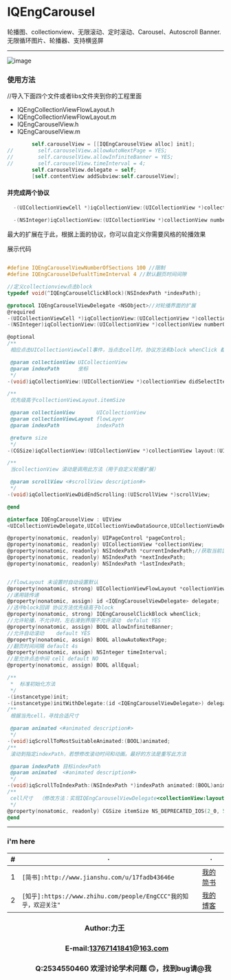 IQEngCarousel
=========================== 
轮播图、collectionview、无限滚动、定时滚动、Carousel、Autoscroll Banner. 无限循环图片、轮播器、支持横竖屏
****  
![image](https://raw.githubusercontent.com/HersonIQ/IQEngCarousel/master/images/carousel.gif)

### 使用方法
//导入下面四个文件或者libs文件夹到你的工程里面

* IQEngCollectionViewFlowLayout.h
* IQEngCollectionViewFlowLayout.m
* IQEngCarouselView.h
* IQEngCarouselView.m


```objective-c
        self.carouselView = [[IQEngCarouselView alloc] init];
//        self.carouselView.allowAutoNextPage = YES;
//        self.carouselView.allowInfiniteBanner = YES;
//        self.carouselView.timeInterval = 4;
        self.carouselView.delegate = self;
        [self.contentView addSubview:self.carouselView];
```
#### 并完成两个协议
```objective-c
  -(UICollectionViewCell *)iqCollectionView:(UICollectionView *)collectionView cellForItemAtIndexPath:(NSIndexPath *)indexPath
  
  -(NSInteger)iqCollectionView:(UICollectionView *)collectionView numberOfItemsInSection:(NSInteger)section
```
  最大的扩展在于此，根据上面的协议，你可以自定义你需要风格的轮播效果

展示代码
```objective-c

#define IQEngCarouselViewNumberOfSections 100 //限制
#define IQEngCarouselDefualtTimeInterval 4 //默认翻页时间间隙

//定义collectionview点击block
typedef void(^IQEngCarouselClickBlock)(NSIndexPath *indexPath);

@protocol IQEngCarouselViewDelegate <NSObject>//对轮播界面的扩展
@required
-(UICollectionViewCell *)iqCollectionView:(UICollectionView *)collectionView cellForItemAtIndexPath:(NSIndexPath *)indexPath;
-(NSInteger)iqCollectionView:(UICollectionView *)collectionView numberOfItemsInSection:(NSInteger)section;

@optional
/**
 相应点击UICollectionViewCell事件，当点击cell时，协议方法和block whenClick 都会执行，协议方法优先级高于block

 @param collectionView UICollectionView
 @param indexPath      坐标
 */
-(void)iqCollectionView:(UICollectionView *)collectionView didSelectItemAtIndexPath:(NSIndexPath *)indexPath;

/**
 优先级高于collectionViewLayout.itemSize

 @param collectionView       UICollectionView
 @param collectionViewLayout flowLayer
 @param indexPath            indexPath

 @return size
 */
-(CGSize)iqCollectionView:(UICollectionView *)collectionView layout:(UICollectionViewLayout *)collectionViewLayout sizeForItemAtIndexPath:(NSIndexPath *)indexPath;

/**
 当collectionView 滚动是调用此方法（用于自定义轮播扩展）

 @param scrollView <#scrollView description#>
 */
-(void)iqCollectionViewDidEndScrolling:(UIScrollView *)scrollView;

@end

@interface IQEngCarouselView : UIView
<UICollectionViewDelegate,UICollectionViewDataSource,UICollectionViewDelegateFlowLayout>

@property(nonatomic, readonly) UIPageControl *pageControl;
@property(nonatomic, readonly) UICollectionView *collectionView;
@property(nonatomic, readonly) NSIndexPath *currentIndexPath;//获取当前显示cell
@property(nonatomic, readonly) NSIndexPath *nextIndexPath;
@property(nonatomic, readonly) NSIndexPath *lastIndexPath;


//flowLayout 未设置时自动设置默认
@property(nonatomic, strong) UICollectionViewFlowLayout *collectionViewLayout;
//递用链传递
@property(nonatomic, assign) id <IQEngCarouselViewDelegate> delegate;
//选中block回调 协议方法优先级高于block
@property(nonatomic, strong) IQEngCarouselClickBlock whenClick;
//允许轮播，不允许时，左右滑到界限不允许滚动  defalut YES
@property(nonatomic, assign) BOOL allowInfiniteBanner;
//允许自动滚动    default YES
@property(nonatomic, assign) BOOL allowAutoNextPage;
//翻页时间间隔 default 4s
@property(nonatomic, assign) NSInteger timeInterval;
//是允许点击中间 cell default NO
@property(nonatomic, assign) BOOL allEqual;

/**
 *  标准初始化方法
 */
-(instancetype)init;
-(instancetype)initWithDelegate:(id <IQEngCarouselViewDelegate>) delegate;
/**
 根据当先cell，寻找合适尺寸

 @param animated <#animated description#>
 */
-(void)iqScrollToMostSuitableAnimated:(BOOL)animated;
/**
 滚动到指定indexPath，若想修改滚动时间和动画。最好的方法是重写此方法

 @param indexPath 目标indexPath
 @param animated  <#animated description#>
 */
-(void)iqScrollToIndexPath:(NSIndexPath *)indexPath animated:(BOOL)animated;
/**
 cell尺寸  （修改方法：实现IQEngCarouselViewDelegate<collectionView:layout:sizeForItemAtIndexPath:>的代理方法 或者 设置collectionViewLayout.itemSize）
 */
@property(nonatomic, readonly) CGSize itemSize NS_DEPRECATED_IOS(2_0, 5_0, "Pretending to be very NB") __TVOS_PROHIBITED;
@end

```

  ------
  ### i'm here
  |#|·|·|
  |---|----|-----
  |1|`[简书]:http://www.jianshu.com/u/17fadb43646e`|[我的简书](http://www.jianshu.com/u/17fadb43646e)
  |2|`[知乎]:https://www.zhihu.com/people/EngCCC"我的知乎，欢迎关注"` |[我的博客](http://blog.csdn.net/guodongxiaren)   



### 　　　　　　　　　　　Author:力王
### 　　　　　　　　 E-mail:13767141841@163.com
### 　　　　Q:2534550460 欢淫讨论学术问题 🙃，找到bug请@我
